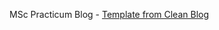 MSc Practicum Blog - [Template from Clean Blog](http://startbootstrap.com/template-overviews/clean-blog/)
